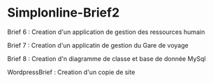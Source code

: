 # Simplonline-Brief2

Brief 6 : Creation d'un application de gestion des ressources humain

Brief 7 : Creation d'un applicatin de gestion du Gare de voyage

Brief 8 : Creation d'n diagramme de classe et base de donnée MySql

WordpressBrief : Creation d'un copie de site 

